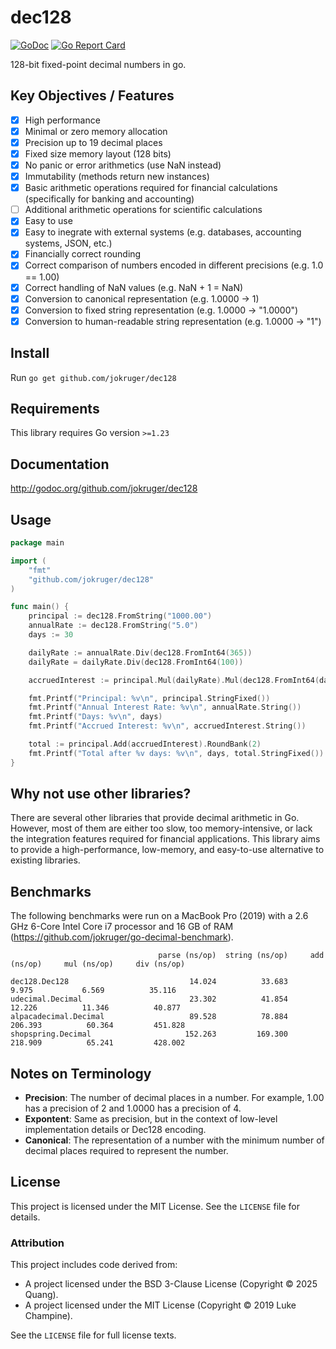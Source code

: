 # dec128

[![GoDoc](https://godoc.org/github.com/jokruger/dec128?status.svg)](https://godoc.org/github.com/jokruger/dec128) 
[![Go Report Card](https://goreportcard.com/badge/github.com/jokruger/dec128)](https://goreportcard.com/report/github.com/jokruger/dec128)

128-bit fixed-point decimal numbers in go.

## Key Objectives / Features
- [x] High performance
- [x] Minimal or zero memory allocation
- [x] Precision up to 19 decimal places
- [x] Fixed size memory layout (128 bits)
- [x] No panic or error arithmetics (use NaN instead)
- [x] Immutability (methods return new instances)
- [x] Basic arithmetic operations required for financial calculations (specifically for banking and accounting)
- [ ] Additional arithmetic operations for scientific calculations
- [x] Easy to use
- [x] Easy to inegrate with external systems (e.g. databases, accounting systems, JSON, etc.)
- [x] Financially correct rounding
- [x] Correct comparison of numbers encoded in different precisions (e.g. 1.0 == 1.00)
- [x] Correct handling of NaN values (e.g. NaN + 1 = NaN)
- [x] Conversion to canonical representation (e.g. 1.0000 -> 1)
- [x] Conversion to fixed string representation (e.g. 1.0000 -> "1.0000")
- [x] Conversion to human-readable string representation (e.g. 1.0000 -> "1")

## Install

Run `go get github.com/jokruger/dec128`

## Requirements

This library requires Go version `>=1.23`

## Documentation

http://godoc.org/github.com/jokruger/dec128

## Usage

```go
package main

import (
    "fmt"
    "github.com/jokruger/dec128"
)

func main() {
    principal := dec128.FromString("1000.00")
    annualRate := dec128.FromString("5.0")
    days := 30

    dailyRate := annualRate.Div(dec128.FromInt64(365))
    dailyRate = dailyRate.Div(dec128.FromInt64(100))

    accruedInterest := principal.Mul(dailyRate).Mul(dec128.FromInt64(days)).RoundBank(2)

    fmt.Printf("Principal: %v\n", principal.StringFixed())
    fmt.Printf("Annual Interest Rate: %v\n", annualRate.String())
    fmt.Printf("Days: %v\n", days)
    fmt.Printf("Accrued Interest: %v\n", accruedInterest.String())

    total := principal.Add(accruedInterest).RoundBank(2)
    fmt.Printf("Total after %v days: %v\n", days, total.StringFixed())
}
```

## Why not use other libraries?

There are several other libraries that provide decimal arithmetic in Go. However, most of them are either too slow, too memory-intensive, or lack the integration features required for financial applications. This library aims to provide a high-performance, low-memory, and easy-to-use alternative to existing libraries.

## Benchmarks

The following benchmarks were run on a MacBook Pro (2019) with a 2.6 GHz 6-Core Intel Core i7 processor and 16 GB of RAM (https://github.com/jokruger/go-decimal-benchmark).

```
                                 parse (ns/op)  string (ns/op)     add (ns/op)     mul (ns/op)     div (ns/op)

dec128.Dec128                           14.024          33.683           9.975           6.569          35.116
udecimal.Decimal                        23.302          41.854          12.226          11.346          40.877
alpacadecimal.Decimal                   89.528          78.884         206.393          60.364         451.828
shopspring.Decimal                     152.263         169.300         218.909          65.241         428.002
```

## Notes on Terminology

- **Precision**: The number of decimal places in a number. For example, 1.00 has a precision of 2 and 1.0000 has a precision of 4.
- **Expontent**: Same as precision, but in the context of low-level implementation details or Dec128 encoding.
- **Canonical**: The representation of a number with the minimum number of decimal places required to represent the number.

## License

This project is licensed under the MIT License. See the `LICENSE` file for details.

### Attribution

This project includes code derived from:
- A project licensed under the BSD 3-Clause License (Copyright © 2025 Quang).
- A project licensed under the MIT License (Copyright © 2019 Luke Champine).

See the `LICENSE` file for full license texts.
